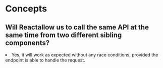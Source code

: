 <h1>Concepts</h1>
<h2>Will Reactallow us to call the same API at the same time from two different sibling components?</h2>
<li>Yes, it will work as expected without any race conditions, provided the endpoint is able to handle the request.</li>


